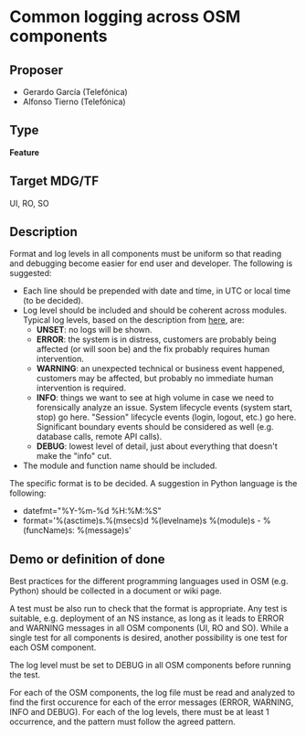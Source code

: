 # Common logging across OSM components #

## Proposer ##
- Gerardo García (Telefónica)
- Alfonso Tierno (Telefónica)

## Type ##
**Feature**

## Target MDG/TF ##
UI, RO, SO

## Description ##
Format and log levels in all components must be uniform so that reading and debugging become easier
for end user and developer. The following is suggested:

- Each line should be prepended with date and time, in UTC or local time (to be decided).
- Log level should be included and should be coherent across modules. Typical log levels, based on
the description from [here](http://stackoverflow.com/questions/7839565/logging-levels-logback-rule-of-thumb-to-assign-log-levels "log levels"),
are:
    - **UNSET**: no logs will be shown.
    - **ERROR**: the system is in distress, customers are probably being affected (or will soon be)
    and the fix probably requires human intervention.
    - **WARNING**: an unexpected technical or business event happened, customers may be affected,
    but probably no immediate human intervention is required.
    - **INFO**: things we want to see at high volume in case we need to forensically analyze an
    issue. System lifecycle events (system start, stop) go here. "Session" lifecycle events (login,
    logout, etc.) go here. Significant boundary events should be considered as well (e.g. database
    calls, remote API calls).
    - **DEBUG**: lowest level of detail, just about everything that doesn't make the "info" cut.
- The module and function name should be included.

The specific format is to be decided. A suggestion in Python language is the following:

- datefmt="%Y-%m-%d %H:%M:%S"
- format='%(asctime)s.%(msecs)d %(levelname)s %(module)s - %(funcName)s: %(message)s'


## Demo or definition of done ##
Best practices for the different programming languages used in OSM (e.g. Python) should be
collected in a document or wiki page.

A test must be also run to check that the format is appropriate. Any test is suitable, e.g.
deployment of an NS instance, as long as it leads to ERROR and WARNING messages in all OSM
components (UI, RO and SO). While a single test for all components is desired, another possibility
is one test for each OSM component.

The log level must be set to DEBUG in all OSM components before running the test.

For each of the OSM components, the log file must be read and analyzed to find the first occurence
for each of the error messages (ERROR, WARNING, INFO and DEBUG). For each of the log levels, there
must be at least 1 occurrence, and the pattern must follow the agreed pattern.


